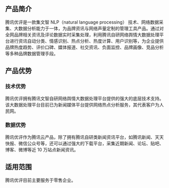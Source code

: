 
## 产品简介

腾讯优评是一款集文智 NLP（natural language processing） 技术、网络数据采集、大数据分析能力于一体，为品牌资讯与网络声量定制的管理工具产品。通过对全网品牌相关资讯及评论数据实时采集处理，利用腾讯自研网络舆情大数据处理平台进行资讯自动分类、情感识别、热点分析、热度计算、用户识别等，为企业提供品牌热度趋势、评价口碑、媒体报道、社交资讯、负面监控、品牌画像、竞品分析等多种品牌数据管理手段。

## 产品优势

### 技术优势

腾讯优评拥有腾讯文智自研网络舆情大数据处理平台提供的强大的底层技术支持。该大数据处理平台目前已为新闻媒体平台提供网络热点分析服务，其代表客户为人民网。

### 数据优势

腾讯优评作为腾讯云产品，除了拥有腾讯自研类新闻资讯平台，如腾讯新闻、天天快报、微信公众号等，还可以通过强大的下载平台，采集近期新闻、论坛、贴吧、博客、微博等近 10 万站点新闻资讯。

## 适用范围

腾讯优评目前主要服务于零售企业。